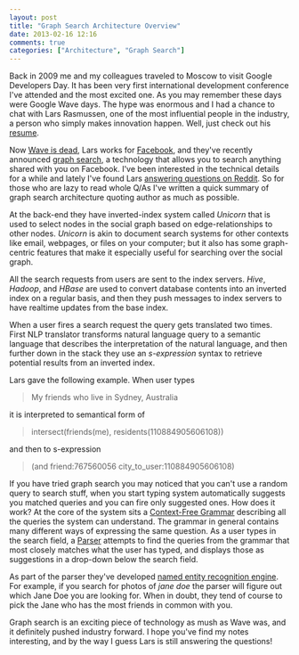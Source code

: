 ```yaml
---
layout: post
title: "Graph Search Architecture Overview"
date: 2013-02-16 12:16
comments: true
categories: ["Architecture", "Graph Search"]
---
```


Back in 2009 me and my colleagues traveled to Moscow to visit Google Developers Day. It has been very first international development conference I've attended and the most excited one. As you may remember these days were Google Wave days. The hype was enormous and I had a chance to chat with Lars Rasmussen, one of the most influential people in the industry, a person who simply makes innovation happen. Well, just check out his [resume][1].

Now [Wave is dead][2], Lars works for [Facebook][3], and they've recently announced [graph search][4], a technology that allows you to search anything shared with you on Facebook. I've been interested in the technical details for a while and lately I've found Lars [answering questions on Reddit][5]. So for those who are lazy to read whole Q/As I've written a quick summary of graph search architecture quoting author as much as possible.

At the back-end they have inverted-index system called *Unicorn* that is used to select nodes in the social graph based on edge-relationships to other nodes. *Unicorn* is akin to document search systems for other contexts like email, webpages, or files on your computer; but it also has some graph-centric features that make it especially useful for searching over the social graph.

All the search requests from users are sent to the index servers. *Hive*, *Hadoop*, and *HBase* are used to convert database contents into an inverted index on a regular basis, and then they push messages to index servers to have realtime updates from the base index.

When a user fires a search request the query gets translated two times. First NLP translator transforms natural language query to a semantic language that describes the interpretation of the natural language, and then further down in the stack they use an *s-expression* syntax to retrieve potential results from an inverted index.

Lars gave the following example. When user types

> My friends who live in Sydney, Australia

it is interpreted to semantical form of

> intersect(friends(me), residents(110884905606108))

and then to s-expression

> (and friend:767560056 city_to_user:110884905606108)

If you have tried graph search you may noticed that you can't use a random query to search stuff, when you start typing system automatically suggests you matched queries and you can fire only suggested ones. How does it work? At the core of the system sits a [Context-Free Grammar][6] describing all the queries the system can understand. The grammar in general contains many different ways of expressing the same question. As a user types in the search field, a [Parser][7] attempts to find the queries from the grammar that most closely matches what the user has typed, and displays those as suggestions in a drop-down below the search field.

As part of the parser they've developed [named entity recognition engine][8]. For example, if you search for photos of *jane doe* the parser will figure out which Jane Doe you are looking for. When in doubt, they tend of course to pick the Jane who has the most friends in common with you.

Graph search is an exciting piece of technology as mush as Wave was, and it definitely pushed industry forward. I hope you've find my notes interesting, and by the way I guess Lars is still answering the questions!


[1]: http://en.wikipedia.org/wiki/Lars_Rasmussen_(software_developer) "Lars Rasmussen"
[2]: http://incubator.apache.org/wave/  "Apache Wave"
[3]: http://facebook.com/ "Facebook"
[4]: https://www.facebook.com/about/graphsearch "Graph Search"
[5]: http://www.reddit.com/r/IAmA/comments/18jb6d/i_am_the_pointyhaired_engineering_director_for/ "Answers on reddit"
[6]: http://en.wikipedia.org/wiki/Context-free_grammar "Context-Free Grammar"
[7]: http://en.wikipedia.org/wiki/Parsing "Parsing"
[8]: http://en.wikipedia.org/wiki/Named-entity_recognition "Named Entity Recognition"